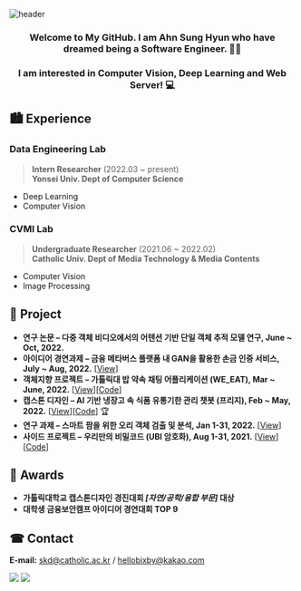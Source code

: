 ![header](https://capsule-render.vercel.app/api?type=waving&color=8CA6DB&height=300&section=header&text=SkiddieAhn&fontSize=70)
<h3 align="center">Welcome to My GitHub. I am Ahn Sung Hyun  who have dreamed being a Software Engineer. 👨‍💻</h3>
<h3 align="center">I am interested in Computer Vision, Deep Learning and Web Server! 💻 </h3>

## 🏙 Experience
### Data Engineering Lab 
> **Intern Researcher** (2022.03 ~ present)   
> **Yonsei Univ. Dept of Computer Science**
- Deep Learning
- Computer Vision 

### CVMI Lab 
> **Undergraduate Researcher** (2021.06 ~ 2022.02)   
> **Catholic Univ. Dept of Media Technology & Media Contents**
- Computer Vision 
- Image Processing

## 📜 Project
- **연구 논문 – 다중 객체 비디오에서의 어텐션 기반 단일 객체 추적 모델 연구, June ~ Oct, 2022.** 
- **아이디어 경연과제 – 금융 메타버스 플랫폼 내 GAN을 활용한 손금 인증 서비스, July ~ Aug, 2022.** [[View](https://shacoding.com/2022/08/14/gan%ec%9d%84-%ed%99%9c%ec%9a%a9%ed%95%9c-%ec%86%90%ea%b8%88-%ec%9d%b8%ec%a6%9d-%ec%84%9c%eb%b9%84%ec%8a%a4-%ed%94%84%eb%a1%9c%ec%a0%9d%ed%8a%b8-%ec%95%84%ec%9d%b4%eb%94%94%ec%96%b4/)]
- **객체지향 프로젝트 – 가톨릭대 밥 약속 채팅 어플리케이션 (WE_EAT), Mar ~ June, 2022.** [[View](https://shacoding.com/2022/06/14/%ea%b0%80%ed%86%a8%eb%a6%ad%eb%8c%80-%eb%b0%a5-%ec%95%bd%ec%86%8d-%ec%b1%84%ed%8c%85-%ec%95%b1-%ea%b0%9d%ec%b2%b4%ec%a7%80%ed%96%a5-%ed%94%84%eb%a1%9c%ec%a0%9d%ed%8a%b8/)][[Code](https://github.com/SkiddieAhn/Project-App-WE_EAT)]
- **캡스톤 디자인 – AI 기반 냉장고 속 식품 유통기한 관리 챗봇 (프리지), Feb ~ May, 2022.**  [[View](https://shacoding.com/2022/06/05/ai-%ea%b8%b0%eb%b0%98-%eb%83%89%ec%9e%a5%ea%b3%a0-%ec%9c%a0%ed%86%b5%ea%b8%b0%ed%95%9c-%ea%b4%80%eb%a6%ac-%ec%b1%97%eb%b4%87-%ec%ba%a1%ec%8a%a4%ed%86%a4-%ed%94%84%eb%a1%9c%ec%a0%9d%ed%8a%b8/)][[Code](https://github.com/SkiddieAhn/Project-ChatBot-Fridge)] 🏆
- **연구 과제 – 스마트 팜을 위한 오리 객체 검출 및 분석, Jan 1-31, 2022.** [[View](https://shacoding.com/2022/02/07/%ec%97%b0%ea%b5%ac-%ea%b3%bc%ec%a0%9c-duck-farm-604-project/)]
- **사이드 프로젝트 – 우리만의 비밀코드 (UBI 암호화), Aug 1-31, 2021.** [[View](https://shacoding.com/2021/12/20/%ec%9a%b0%eb%a6%ac%eb%a7%8c%ec%9d%98-%eb%b9%84%eb%b0%80%ec%bd%94%eb%93%9c-ubi-%ec%95%94%ed%98%b8%ed%99%94/)][[Code](https://github.com/SkiddieAhn/Project-ChatBot-UBI)]

## 🏅 Awards
- **가톨릭대학교 캡스톤디자인 경진대회 <i>[자연/공학/융합 부문]</i> 대상**
- **대학생 금융보안캠프 아이디어 경연대회 TOP 9**

## ☎ Contact
**E-mail:** skd@catholic.ac.kr / hellobixby@kakao.com
</p>
<p>
<a href="https://shacoding.com/" target="_blank">
<img src="https://img.shields.io/badge/Tech Blog-21759B?style=flat-square&logo=wordpress&logoColor=white" /></a>
<a href="https://blog.naver.com/godsome_28" target="_blank">
<img src="https://img.shields.io/badge/Daily Blog-03C75A?style=flat-square&logo=Naver&logoColor=white" /></a>
</p>
